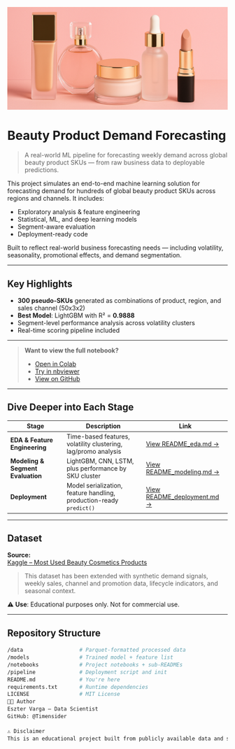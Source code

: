 ![Luxury Cosmetics Banner](assets/beauty_products_.png)

# Beauty Product Demand Forecasting

> A real-world ML pipeline for forecasting weekly demand across global beauty product SKUs — from raw business data to deployable predictions.

This project simulates an end-to-end machine learning solution for forecasting demand for hundreds of global beauty product SKUs across regions and channels. It includes:

- Exploratory analysis & feature engineering
- Statistical, ML, and deep learning models
- Segment-aware evaluation
- Deployment-ready code

Built to reflect real-world business forecasting needs — including volatility, seasonality, promotional effects, and demand segmentation.

---

## Key Highlights

- **300 pseudo-SKUs** generated as combinations of product, region, and sales channel (50x3x2)
- **Best Model**: LightGBM with R² = **0.9888**
- Segment-level performance analysis across volatility clusters
- Real-time scoring pipeline included

---

> **Want to view the full notebook?**
> - [Open in Colab](https://colab.research.google.com/github/Timensider/demand_forecasting_beauty_products/blob/main/notebooks/project_1_eda_preprocessing.ipynb)  
> - [Try in nbviewer](https://nbviewer.org/url/raw.githubusercontent.com/Timensider/demand_forecasting_beauty_products/main/notebooks/project_1_eda_preprocessing.ipynb)  
> - [View on GitHub](https://github.com/Timensider/demand_forecasting_beauty_products/blob/main/notebooks/project_1_eda_preprocessing.ipynb)

---

## Dive Deeper into Each Stage

| Stage | Description | Link |
|-------|-------------|------|
| **EDA & Feature Engineering** | Time-based features, volatility clustering, lag/promo analysis | [View README_eda.md →](notebooks/README_eda.md) |
| **Modeling & Segment Evaluation** | LightGBM, CNN, LSTM, plus performance by SKU cluster | [View README_modeling.md →](notebooks/README_modeling.md) |
| **Deployment** | Model serialization, feature handling, production-ready `predict()` | [View README_deployment.md →](notebooks/README_deployment.md) |

---

## Dataset

**Source:**  
[Kaggle – Most Used Beauty Cosmetics Products](https://www.kaggle.com/datasets/waqi786/most-used-beauty-cosmetics-products-in-the-world)

> This dataset has been extended with synthetic demand signals, weekly sales, channel and promotion data, lifecycle indicators, and seasonal context.

⚠️ **Use**: Educational purposes only. Not for commercial use.

---

## Repository Structure

```bash
/data                  # Parquet-formatted processed data
/models                # Trained model + feature list
/notebooks             # Project notebooks + sub-READMEs
/pipeline              # Deployment script and init
README.md              # You're here
requirements.txt       # Runtime dependencies
LICENSE                # MIT License
🧑‍💻 Author
Eszter Varga – Data Scientist
GitHub: @Timensider

⚠️ Disclaimer
This is an educational project built from publicly available data and synthetic demand logic. It reflects an applied ML workflow, not production data or commercial models.